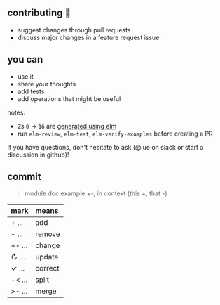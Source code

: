 ## contributing 💙

  - suggest changes through pull requests
  - discuss major changes in a feature request issue

## you can

  - use it
  - share your thoughts
  - add tests
  - add operations that might be useful

notes:
  - `Z`s `0` → `16` are [generated using elm](generate/src/Z.Generate.elm)
  - run `elm-review`, `elm-test`, `elm-verify-examples` before creating a PR

If you have questions, don't hesitate to ask (@lue on slack or start a discussion in github)!

## commit
> module doc example +-, in context (this +, that -)

| mark     | means   |
| :------- | :------ |
| + ...    | add     |
| - ...    | remove  |
| +- ...   | change  |
| ↻ ...    | update  |
| ✓ ...    | correct |
| -< ...   | split   |
| >- ...   | merge   |
